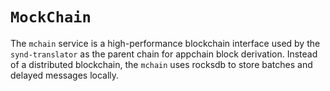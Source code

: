# `MockChain`

The `mchain` service is a high-performance blockchain interface used by the `synd-translator` as the parent chain for appchain block derivation.
Instead of a distributed blockchain, the `mchain` uses rocksdb to store batches and delayed messages locally.